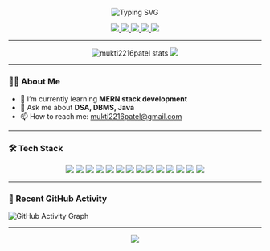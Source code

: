
<!-- Typing Animation with Cursor Blink Effect -->
<p align="center">
  <img src="https://readme-typing-svg.demolab.com?font=Fira+Code&size=24&pause=1000&color=39FF14&center=true&vCenter=true&width=435&lines=Hi+There%2C+I'm+Mukti+Patel+%F0%9F%91%8B;Welcome+To+My+GitHub+Profile!;MERN+Stack+Learner+|+Java+Enthusiast+|+DSA+Fanatic" alt="Typing SVG" />
</p>



<!-- Social Links -->
<p align="center">
  <a href="mailto:mukti2216patel@gmail.com">
    <img src="https://img.shields.io/badge/Email-EA4335?style=for-the-badge&logo=gmail&logoColor=white" />
  </a>
  <a href="https://linkedin.com/in/muktipatel">
    <img src="https://img.shields.io/badge/LinkedIn-0A66C2?style=for-the-badge&logo=linkedin&logoColor=white" />
  </a>
  <a href="https://codeforces.com/profile/mukti2216patel">
    <img src="https://img.shields.io/badge/Codeforces-1F8ACB?style=for-the-badge&logo=codeforces&logoColor=white" />
  </a>
  <a href="https://www.codechef.com/users/mukti108p">
    <img src="https://img.shields.io/badge/CodeChef-5B4638?style=for-the-badge&logo=codechef&logoColor=white" />
  </a>
  <a href="https://leetcode.com/u/mukti2216patel/">
    <img src="https://img.shields.io/badge/LeetCode-FFA116?style=for-the-badge&logo=leetcode&logoColor=white" />
  </a>
</p>

---

<!-- GitHub Stats -->
<p align="center">
  <img src="https://github-readme-stats.vercel.app/api?username=mukti2216patel&show_icons=true&theme=radical" alt="mukti2216patel stats" />
  <img src="https://github-readme-stats.vercel.app/api/top-langs/?username=mukti2216patel&layout=compact&theme=radical" />
</p>

---

<!-- About Me Section -->
### 👨‍💻 About Me
- 🌱 I’m currently learning **MERN stack development**
- 💬 Ask me about **DSA, DBMS, Java**
- 📫 How to reach me: [mukti2216patel@gmail.com](mailto:mukti2216patel@gmail.com)

---

<!-- Tech Stack -->
### 🛠 Tech Stack
<p align="center">
 <!-- JavaScript, TypeScript, React -->
<img src="https://img.shields.io/badge/JavaScript-F7DF1E?style=for-the-badge&logo=javascript&logoColor=white" />
<img src="https://img.shields.io/badge/TypeScript-3178C6?style=for-the-badge&logo=typescript&logoColor=white" />
<img src="https://img.shields.io/badge/React-61DAFB?style=for-the-badge&logo=react&logoColor=black" />

<!-- Black bg + neon blue logo for Redux -->
<img src="https://img.shields.io/badge/Redux-000000?style=for-the-badge&logo=redux&logoColor=39FFFC" />

<!-- Node.js and Tailwind with brand colors -->
<img src="https://img.shields.io/badge/Node.js-339933?style=for-the-badge&logo=node.js&logoColor=white" />
<img src="https://img.shields.io/badge/Tailwind_CSS-38B2AC?style=for-the-badge&logo=tailwindcss&logoColor=white" />

<!-- Black bg + white logo for Express to keep it balanced -->
<img src="https://img.shields.io/badge/Express-000000?style=for-the-badge&logo=express&logoColor=white" />

<!-- Python and MySQL brand colors -->
<img src="https://img.shields.io/badge/Python-3776AB?style=for-the-badge&logo=python&logoColor=white" />
<img src="https://img.shields.io/badge/MySQL-4479A1?style=for-the-badge&logo=mysql&logoColor=white" />

<!-- MongoDB brand green -->
<img src="https://img.shields.io/badge/MongoDB-47A248?style=for-the-badge&logo=mongodb&logoColor=white" />

<!-- Git and Java brand colors -->
<img src="https://img.shields.io/badge/Git-F05032?style=for-the-badge&logo=git&logoColor=white" />
<img src="https://img.shields.io/badge/Java-007396?style=for-the-badge&logo=java&logoColor=white" />

<!-- Black bg + neon blue logo for C -->
<img src="https://img.shields.io/badge/C-000000?style=for-the-badge&logo=c&logoColor=39FFFC" />

<!-- Postman brand orange -->
<img src="https://img.shields.io/badge/Postman-FF6C37?style=for-the-badge&logo=postman&logoColor=white" />

</p>


---

<!-- Recent Activity -->
### 📌 Recent GitHub Activity
![GitHub Activity Graph](https://github-readme-activity-graph.vercel.app/graph?username=mukti2216patel&theme=react-dark)

---

<!-- Footer -->
<p align="center">
  <img src="https://capsule-render.vercel.app/api?type=waving&color=gradient&height=100&section=footer"/>
</p>
